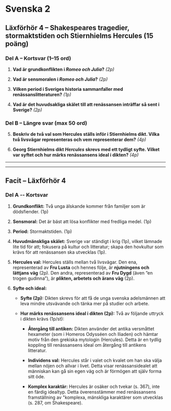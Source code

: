 # Svenska 2

## Läxförhör 4 – Shakespeares tragedier, stormaktstiden och Stiernhielms Hercules (15 poäng)

### Del A – Kortsvar (1–15 ord)

1. **Vad är grundkonflikten i *Romeo och Julia*?** *(2p)*

2. **Vad är sensmoralen i *Romeo och Julia*?** *(2p)*

3. **Vilken period i Sveriges historia sammanfaller med renässanslitteraturen?** *(1p)*

4. **Vad är det huvudsakliga skälet till att renässansen inträffar så sent i Sverige?** *(2p)*

### Del B – Längre svar (max 50 ord)

5. **Beskriv de två val som Hercules ställs inför i Stiernhielms dikt. Vilka två livsvägar representeras och vem representerar dem?** *(4p)*

6. **Georg Stiernhielms dikt *Hercules* skrevs med ett tydligt syfte. Vilket var syftet och hur märks renässansens ideal i dikten?** *(4p)*

---

---

## Facit – Läxförhör 4

### Del A -- Kortsvar

1. **Grundkonflikt:** Två unga älskande kommer från familjer som är dödsfiender. (1p)

2. **Sensmoral:** Det är bäst att lösa konflikter med fredliga medel. (1p)

3. **Period:** Stormaktstiden. (1p)

4. **Huvudmänskliga skälet:** Sverige var ständigt i krig (1p), vilket lämnade lite tid för att; fokusera på kultur och litteratur; skapa den hovkultur som krävs för att renässansen ska utvecklas (1p).

5. **Hercules val:** Hercules ställs mellan två livsvägar. Den ena, representerad av **Fru Lusta** och hennes följe, är **njutningens och lättjans väg** (2p). Den andra, representerad av **Fru Dygd** (även ”en trogen gudinna”), är **plikten, arbetets och ärans väg** (2p).

6. **Syfte och ideal:**
    - **Syfte (2p):** Dikten skrevs för att få de unga svenska adelsmännen att leva mindre utsvävande och tänka mer på studier och arbete.

    - **Hur märks renässansens ideal i dikten (2p):** Två av följande uttryck i dikten krävs (1p/st):

        - **Återgång till antiken:** Dikten använder det antika versmåttet hexameter (som i Homeros Odysséen och Iliaden) och hämtar motiv från den grekiska mytologin (Hercules). Detta är en tydlig koppling till renässansens ideal om återgång till antikens litteratur.

        - **Individens val:** Hercules står i valet och kvalet om han ska välja mellan nöjen och allvar i livet. Detta visar renässansidealet att människan kan gå sin egen väg och är förmögen att själv forma sitt öde.

        - **Komplex karaktär:** Hercules är osäker och tvekar (s. 367), inte en färdig idealtyp. Detta överensstämmer med renässansens framställning av "komplexa, mänskliga karaktärer som utvecklas (s. 287, om Shakespeare).
